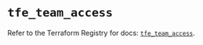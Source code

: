 # `tfe_team_access`

Refer to the Terraform Registry for docs: [`tfe_team_access`](https://registry.terraform.io/providers/hashicorp/tfe/0.57.1/docs/resources/team_access).
